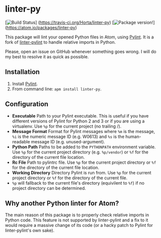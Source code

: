 # linter-py
[![Build Status](https://travis-ci.org/Horta/linter-py.svg?branch=master&style=flat)]
(https://travis-ci.org/Horta/linter-py)
[![Package version!](https://img.shields.io/apm/v/linter-py.svg?style=flat)]
(https://atom.io/packages/linter-py)

This package will lint your opened Python files in Atom, using
[Pylint](http://www.pylint.org/).
It is a fork of [linter-pylint](https://atom.io/packages/linter-pylint) to
handle relative imports in Python.

Please, open an issue on GitHub whenever something goes wrong.
I will do my best to resolve it as quick as possible.

## Installation

1. Install [Pylint](http://www.pylint.org/#install).
2. From command line: `apm install linter-py`.

## Configuration

* **Executable** Path to your Pylint executable. This is useful if you have
  different versions of Pylint for Python 2 and 3 or if you are using a
  virtualenv. Use `%p` for the current project (no trailing /).
* **Message Format** Format for Pylint messages where `%m` is the message,
  `%i` is the numeric message ID (e.g. W0613) and `%s` is the human-readable
  message ID (e.g. unused-argument).
* **Python Path** Paths to be added to the `PYTHONPATH` environment variable.
  Use `%p` for the current project directory (e.g. `%p/vendor`) or `%f` for the
  directory of the current file location.
* **Rc File** Path to pylintrc file. Use `%p` for the current project directory
  or `%f` for the directory of the current file location.
* **Working Directory** Directory Pylint is run from. Use `%p` for the current
  project directory or `%f` for the directory of the current file.
* `%p` will fallback to the current file's directory (equivilent to `%f`) if no
  project directory can be determined.

## Why another Python linter for Atom?

The main reason of this package is to properly check relative imports in Python
code. This feature is not supported by linter-pylint and a fix to it would
require a massive change of its code (or a hacky patch to Pylint for
linter-pylint's own sake).
